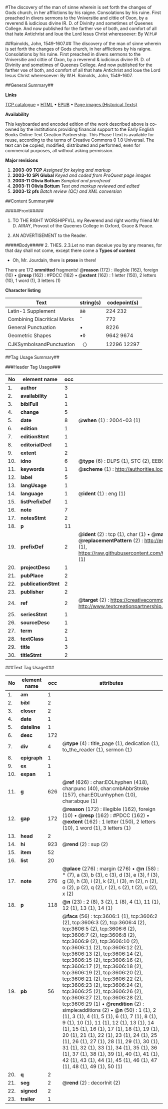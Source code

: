 #The discovery of the man of sinne wherein is set forth the changes of Gods church, in her afflictions by his raigne. Consolations by his ruine. First preached in divers sermons to the Vniversitie and cittie of Oxon, by a reverend & iudicious divine IR. D. of Divinity and sometimes of Queenes College. And now published for the farther vse of both, and comfort of all that hate Antichrist and loue the Lord Iesus Christ wheresoever: By W.H.#

##Rainolds, John, 1549-1607.##
The discovery of the man of sinne wherein is set forth the changes of Gods church, in her afflictions by his raigne. Consolations by his ruine. First preached in divers sermons to the Vniversitie and cittie of Oxon, by a reverend & iudicious divine IR. D. of Divinity and sometimes of Queenes College. And now published for the farther vse of both, and comfort of all that hate Antichrist and loue the Lord Iesus Christ wheresoever: By W.H.
Rainolds, John, 1549-1607.

##General Summary##

**Links**

[TCP catalogue](http://www.ota.ox.ac.uk/tcp/)  • 
[HTML](http://tei.it.ox.ac.uk/tcp/Texts-HTML/free/A10/A10324.html)  • 
[EPUB](http://tei.it.ox.ac.uk/tcp/Texts-EPUB/free/A10/A10324.epub) • 
[Page images (Historical Texts)](https://data.historicaltexts.jisc.ac.uk/view?pubId=eebo-99839204e&pageId=eebo-99839204e-3606-1)

**Availability**

This keyboarded and encoded edition of the
	       work described above is co-owned by the institutions
	       providing financial support to the Early English Books
	       Online Text Creation Partnership. This Phase I text is
	       available for reuse, according to the terms of Creative
	       Commons 0 1.0 Universal. The text can be copied,
	       modified, distributed and performed, even for
	       commercial purposes, all without asking permission.

**Major revisions**

1. __2003-09__ __TCP__ *Assigned for keying and markup*
1. __2003-10__ __SPi Global__ *Keyed and coded from ProQuest page images*
1. __2003-11__ __Olivia Bottum__ *Sampled and proofread*
1. __2003-11__ __Olivia Bottum__ *Text and markup reviewed and edited*
1. __2003-12__ __pfs__ *Batch review (QC) and XML conversion*

##Content Summary##

#####Front#####

1. TO THE RIGHT WORSHIPFVLL my Reverend and right worthy friend Mr D. AIRAY, Provost of the Queenes College in Oxford, Grace & Peace.

1. AN ADVERTISEMENT to the Reader.

#####Body#####
2. THES. 2.3.Let no man deceiue you by any meanes, for that day shall not come, except there come a 
**Types of content**

  * Oh, Mr. Jourdain, there is **prose** in there!

There are 172 **ommitted** fragments! 
 @__reason__ (172) : illegible (162), foreign (10)  •  @__resp__ (162) : #PDCC (162)  •  @__extent__ (162) : 1 letter (150), 2 letters (10), 1 word (1), 3 letters (1)

**Character listing**


|Text|string(s)|codepoint(s)|
|---|---|---|
|Latin-1 Supplement|àè|224 232|
|Combining             Diacritical Marks|̄|772|
|General Punctuation|•|8226|
|Geometric Shapes|▪◊|9642 9674|
|CJKSymbolsandPunctuation|〈〉|12296 12297|

##Tag Usage Summary##

###Header Tag Usage###

|No|element name|occ|attributes|
|---|---|---|---|
|1.|__author__|3||
|2.|__availability__|1||
|3.|__biblFull__|1||
|4.|__change__|5||
|5.|__date__|8| @__when__ (1) : 2004-03 (1)|
|6.|__edition__|1||
|7.|__editionStmt__|1||
|8.|__editorialDecl__|1||
|9.|__extent__|2||
|10.|__idno__|6| @__type__ (6) : DLPS (1), STC (2), EEBO-CITATION (1), PROQUEST (1), VID (1)|
|11.|__keywords__|1| @__scheme__ (1) : http://authorities.loc.gov/ (1)|
|12.|__label__|5||
|13.|__langUsage__|1||
|14.|__language__|1| @__ident__ (1) : eng (1)|
|15.|__listPrefixDef__|1||
|16.|__note__|7||
|17.|__notesStmt__|2||
|18.|__p__|11||
|19.|__prefixDef__|2| @__ident__ (2) : tcp (1), char (1)  •  @__matchPattern__ (2) : ([0-9\-]+):([0-9IVX]+) (1), (.+) (1)  •  @__replacementPattern__ (2) : http://eebo.chadwyck.com/downloadtiff?vid=$1&page=$2 (1), https://raw.githubusercontent.com/textcreationpartnership/Texts/master/tcpchars.xml#$1 (1)|
|20.|__projectDesc__|1||
|21.|__pubPlace__|2||
|22.|__publicationStmt__|2||
|23.|__publisher__|2||
|24.|__ref__|2| @__target__ (2) : https://creativecommons.org/publicdomain/zero/1.0/ (1), http://www.textcreationpartnership.org/docs/. (1)|
|25.|__seriesStmt__|1||
|26.|__sourceDesc__|1||
|27.|__term__|2||
|28.|__textClass__|1||
|29.|__title__|3||
|30.|__titleStmt__|2||


###Text Tag Usage###

|No|element name|occ|attributes|
|---|---|---|---|
|1.|__am__|1||
|2.|__bibl__|2||
|3.|__closer__|2||
|4.|__date__|1||
|5.|__dateline__|1||
|6.|__desc__|172||
|7.|__div__|4| @__type__ (4) : title_page (1), dedication (1), to_the_reader (1), sermon (1)|
|8.|__epigraph__|1||
|9.|__ex__|1||
|10.|__expan__|1||
|11.|__g__|626| @__ref__ (626) : char:EOLhyphen (418), char:punc (40), char:cmbAbbrStroke (157), char:EOLunhyphen (10), char:abque (1)|
|12.|__gap__|172| @__reason__ (172) : illegible (162), foreign (10)  •  @__resp__ (162) : #PDCC (162)  •  @__extent__ (162) : 1 letter (150), 2 letters (10), 1 word (1), 3 letters (1)|
|13.|__head__|2||
|14.|__hi__|923| @__rend__ (2) : sup (2)|
|15.|__item__|52||
|16.|__list__|20||
|17.|__note__|276| @__place__ (276) : margin (276)  •  @__n__ (58) : * (7), a (3), b (3), c (3), d (3), e (3), f (3), g (3), h (3), i (2), k (2), l (3), m (2), n (2), o (2), p (2), q (2), r (2), s (2), t (2), u (2), x (2)|
|18.|__p__|118| @__n__ (23) : 2 (8), 3 (2), 1 (8), 4 (1), 11 (1), 12 (1), 13 (1), 14 (1)|
|19.|__pb__|56| @__facs__ (56) : tcp:3606:1 (1), tcp:3606:2 (2), tcp:3606:3 (2), tcp:3606:4 (2), tcp:3606:5 (2), tcp:3606:6 (2), tcp:3606:7 (2), tcp:3606:8 (2), tcp:3606:9 (2), tcp:3606:10 (2), tcp:3606:11 (2), tcp:3606:12 (2), tcp:3606:13 (2), tcp:3606:14 (2), tcp:3606:15 (2), tcp:3606:16 (2), tcp:3606:17 (2), tcp:3606:18 (2), tcp:3606:19 (2), tcp:3606:20 (2), tcp:3606:21 (2), tcp:3606:22 (2), tcp:3606:23 (2), tcp:3606:24 (2), tcp:3606:25 (2), tcp:3606:26 (2), tcp:3606:27 (2), tcp:3606:28 (2), tcp:3606:29 (1)  •  @__rendition__ (2) : simple:additions (2)  •  @__n__ (50) : 1 (1), 2 (1), 3 (1), 4 (1), 5 (1), 6 (1), 7 (1), 8 (1), 9 (1), 10 (1), 11 (1), 12 (1), 13 (1), 14 (1), 15 (1), 16 (1), 17 (1), 18 (1), 19 (1), 20 (1), 21 (1), 22 (1), 23 (1), 24 (1), 25 (1), 26 (1), 27 (1), 28 (1), 29 (1), 30 (1), 31 (1), 32 (1), 33 (1), 34 (1), 35 (1), 36 (1), 37 (1), 38 (1), 39 (1), 40 (1), 41 (1), 42 (1), 43 (1), 44 (1), 45 (1), 46 (1), 47 (1), 48 (1), 49 (1), 50 (1)|
|20.|__q__|2||
|21.|__seg__|2| @__rend__ (2) : decorInit (2)|
|22.|__signed__|2||
|23.|__trailer__|1||
